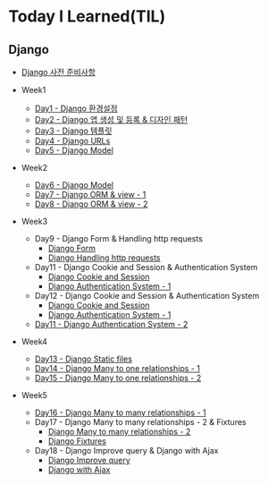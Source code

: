 # Today I Learned(TIL)

## Django

* [Django 사전 준비사항](Week_1/Django_guide.md)

* Week1
  * [Day1 - Django 환경설정](Week_1/Django_0320.md)
  * [Day2 - Django 앱 생성 및 등록 & 디자인 패턴](Week_1/Django_0321.md)
  * [Day3 - Django 템플릿](Week_1/Django_0322.md)
  * [Day4 - Django URLs](Week_1/Django_0323.md)
  * [Day5 - Django Model](Week_1/Django_0324.md)

* Week2
  * [Day6 - Django Model](Week_2/Django_0328.md)
  * [Day7 - Django ORM & view - 1](Week_2/Django_0329.md)
  * [Day8 - Django ORM & view - 2](Week_2/Django_0330.md)

* Week3
  * Day9 - Django Form & Handling http requests
    * [Django Form](Week_3/Django_0403-1.md)
    * [Django Handling http requests](Week_3/Django_0403-2.md)
  * Day11 - Django Cookie and Session & Authentication System
    * [Django Cookie and Session](Week_3/Django_0404-1.md)
    * [Django Authentication System - 1](Week_3/Django_0404-2.md)
  * Day12 - Django Cookie and Session & Authentication System
    * [Django Cookie and Session](Week_3/Django_0404-1.md)
    * [Django Authentication System - 1](Week_3/Django_0404-2.md)
  * [Day11 - Django Authentication System - 2](Week_3/Django_0405.md)

* Week4
  * [Day13 - Django Static files](Week_4/Django_0410.md)
  * [Day14 - Django Many to one relationships - 1](Week_4/Django_0411.md)
  * [Day15 - Django Many to one relationships - 2](Week_4/Django_0412.md)

* Week5
  * [Day16 - Django Many to many relationships - 1](Week_5/Django_0417.md)
  * Day17 - Django Many to many relationships - 2 & Fixtures
    * [Django Many to many relationships - 2](Week_5/Django_0418-1.md)
    * [Django Fixtures ](Week_5/Django_0418-2.md)
  * Day18 - Django Improve query & Django with Ajax
    * [Django Improve query](Week_5/Django_0419-1.md)
    * [Django with Ajax](Week_5/Django_0419-2.md)